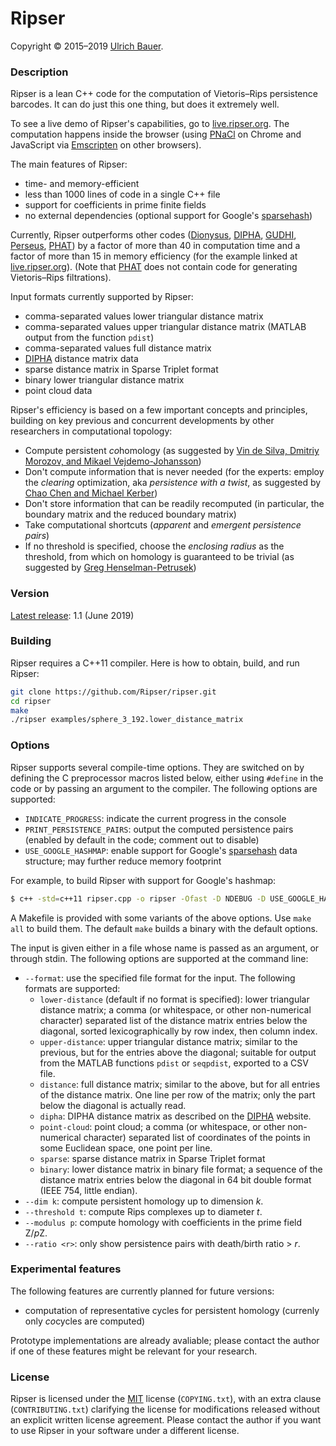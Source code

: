 # Ripser

Copyright © 2015–2019 [Ulrich Bauer].


### Description

Ripser is a lean C++ code for the computation of Vietoris–Rips persistence barcodes. It can do just this one thing, but does it extremely well.

To see a live demo of Ripser's capabilities, go to [live.ripser.org]. The computation happens inside the browser (using [PNaCl] on Chrome and JavaScript via [Emscripten] on other browsers). 

The main features of Ripser:

  - time- and memory-efficient
  - less than 1000 lines of code in a single C++ file
  - support for coefficients in prime finite fields
  - no external dependencies (optional support for Google's [sparsehash])

Currently, Ripser outperforms other codes ([Dionysus], [DIPHA], [GUDHI], [Perseus], [PHAT]) by a factor of more than 40 in computation time and a factor of more than 15 in memory efficiency (for the example linked at [live.ripser.org]). (Note that [PHAT] does not contain code for generating Vietoris–Rips filtrations).

Input formats currently supported by Ripser:

  - comma-separated values lower triangular distance matrix
  - comma-separated values upper triangular distance matrix (MATLAB output from the function `pdist`)
  - comma-separated values full distance matrix
  - [DIPHA] distance matrix data
  - sparse distance matrix in Sparse Triplet format
  - binary lower triangular distance matrix
  - point cloud data

Ripser's efficiency is based on a few important concepts and principles, building on key previous and concurrent  developments by other researchers in computational topology:
  
  - Compute persistent *co*homology (as suggested by [Vin de Silva, Dmitriy Morozov, and Mikael Vejdemo-Johansson](https://doi.org/10.1088/0266-5611/27/12/124003))
  - Don't compute information that is never needed
    (for the experts: employ the *clearing* optimization, aka *persistence with a twist*, as suggested by [Chao Chen and Michael Kerber](http://www.geometrie.tugraz.at/kerber/kerber_papers/ck-phcwat-11.pdf))
  - Don't store information that can be readily recomputed (in particular, the boundary matrix and the reduced boundary matrix)
  - Take computational shortcuts (*apparent* and *emergent persistence pairs*)
  - If no threshold is specified, choose the *enclosing radius* as the threshold, from which on homology is guaranteed to be trivial (as suggested by [Greg Henselman-Petrusek](https://github.com/Eetion/Eirene.jl))


### Version
[Latest release][latest-release]: 1.1 (June 2019)


### Building

Ripser requires a C++11 compiler. Here is how to obtain, build, and run Ripser:

```sh
git clone https://github.com/Ripser/ripser.git
cd ripser
make
./ripser examples/sphere_3_192.lower_distance_matrix
```


### Options

Ripser supports several compile-time options. They are switched on by defining the C preprocessor macros listed below, either using `#define` in the code or by passing an argument to the compiler. The following options are supported:

  - `INDICATE_PROGRESS`: indicate the current progress in the console
  - `PRINT_PERSISTENCE_PAIRS`: output the computed persistence pairs (enabled by default in the code; comment out to disable)
  - `USE_GOOGLE_HASHMAP`: enable support for Google's [sparsehash] data structure; may further reduce memory footprint

For example, to build Ripser with support for Google's hashmap:

```sh
$ c++ -std=c++11 ripser.cpp -o ripser -Ofast -D NDEBUG -D USE_GOOGLE_HASHMAP
```

A Makefile is provided with some variants of the above options. Use `make all` to build them. The default `make` builds a binary with the default options.

The input is given either in a file whose name is passed as an argument, or through stdin. The following options are supported at the command line:

  - `--format`: use the specified file format for the input.  The following formats are supported:
    - `lower-distance` (default if no format is specified): lower triangular distance matrix; a comma (or whitespace, or other non-numerical character) separated list of the distance matrix entries below the diagonal, sorted lexicographically by row index, then column index.
    - `upper-distance`: upper triangular distance matrix; similar to the previous, but for the entries above the diagonal; suitable for output from the MATLAB functions `pdist` or  `seqpdist`, exported to a CSV file.
    - `distance`: full distance matrix; similar to the above, but for all entries of the distance matrix. One line per row of the matrix; only the part below the diagonal is actually read.
    - `dipha`: DIPHA distance matrix as described on the [DIPHA] website.
    - `point-cloud`: point cloud; a comma (or whitespace, or other non-numerical character)  separated list of coordinates of the points in some Euclidean space, one point per line.
    - `sparse`: sparse distance matrix in Sparse Triplet format
    - `binary`: lower distance matrix in binary file format; a sequence of the distance matrix entries below the diagonal in 64 bit double format (IEEE 754, little endian).
  - `--dim k`: compute persistent homology up to dimension *k*.
  - `--threshold t`: compute Rips complexes up to diameter *t*.
  - `--modulus p`: compute homology with coefficients in the prime field Z/*p*Z.
  - `--ratio <r>`: only show persistence pairs with death/birth ratio > *r*.



### Experimental features

The following features are currently planned for future versions:

 - computation of representative cycles for persistent homology (currenly only *co*cycles are computed)

Prototype implementations are already avaliable; please contact the author if one of these features might be relevant for your research.


### License

Ripser is licensed under the [MIT] license (`COPYING.txt`), with an extra clause (`CONTRIBUTING.txt`) clarifying the license for modifications released without an explicit written license agreement. Please contact the author if you want to use Ripser in your software under a different license. 

[Ulrich Bauer]: <http://ulrich-bauer.org>
[live.ripser.org]: <http://live.ripser.org>
[PNaCl]: <https://www.chromium.org/nativeclient/pnacl/>
[Emscripten]: <http://emscripten.org>
[latest-release]: <https://github.com/Ripser/ripser/releases/latest>
[Dionysus]: <http://www.mrzv.org/software/dionysus/>
[DIPHA]: <http://git.io/dipha>
[PHAT]: <http://git.io/dipha>
[Perseus]: <http://www.sas.upenn.edu/~vnanda/perseus/>
[GUDHI]: <http://gudhi.gforge.inria.fr>
[sparsehash]: <https://github.com/sparsehash/sparsehash>
[MIT]: <https://opensource.org/licenses/mit-license.php>